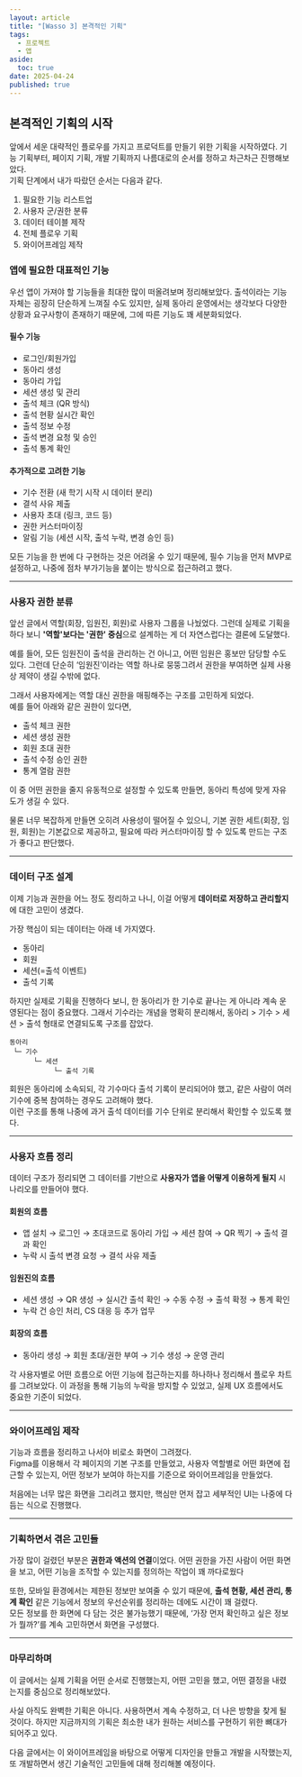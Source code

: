 ```yaml
---
layout: article
title: "[Wasso 3] 본격적인 기획"
tags:
  - 프로젝트
  - 앱
aside:
  toc: true
date: 2025-04-24
published: true
---
```

## 본격적인 기획의 시작

앞에서 세운 대략적인 플로우를 가지고 프로덕트를 만들기 위한 기획을 시작하였다. 기능 기획부터, 페이지 기획, 개발 기획까지 나름대로의 순서를 정하고 차근차근 진행해보았다.  
기획 단계에서 내가 따랐던 순서는 다음과 같다.  

1. 필요한 기능 리스트업
2. 사용자 군/권한 분류
3. 데이터 테이블 제작
4. 전체 플로우 기획
5. 와이어프레임 제작  

### 앱에 필요한 대표적인 기능  

우선 앱이 가져야 할 기능들을 최대한 많이 떠올려보며 정리해보았다. 출석이라는 기능 자체는 굉장히 단순하게 느껴질 수도 있지만, 실제 동아리 운영에서는 생각보다 다양한 상황과 요구사항이 존재하기 때문에, 그에 따른 기능도 꽤 세분화되었다.  

#### 필수 기능  
* 로그인/회원가입
* 동아리 생성
* 동아리 가입
* 세션 생성 및 관리
* 출석 체크 (QR 방식)
* 출석 현황 실시간 확인
* 출석 정보 수정
* 출석 변경 요청 및 승인
* 출석 통계 확인

#### 추가적으로 고려한 기능  

* 기수 전환 (새 학기 시작 시 데이터 분리)
* 결석 사유 제출
* 사용자 초대 (링크, 코드 등)
* 권한 커스터마이징
* 알림 기능 (세션 시작, 출석 누락, 변경 승인 등)  

모든 기능을 한 번에 다 구현하는 것은 어려울 수 있기 때문에, 필수 기능을 먼저 MVP로 설정하고, 나중에 점차 부가기능을 붙이는 방식으로 접근하려고 했다.  

---

### 사용자 권한 분류  

앞선 글에서 역할(회장, 임원진, 회원)로 사용자 그룹을 나눴었다. 그런데 실제로 기획을 하다 보니 **'역할'보다는 '권한' 중심**으로 설계하는 게 더 자연스럽다는 결론에 도달했다.  

예를 들어, 모든 임원진이 출석을 관리하는 건 아니고, 어떤 임원은 홍보만 담당할 수도 있다. 그런데 단순히 ‘임원진’이라는 역할 하나로 뭉뚱그려서 권한을 부여하면 실제 사용상 제약이 생길 수밖에 없다.  

그래서 사용자에게는 역할 대신 권한을 매핑해주는 구조를 고민하게 되었다.  
예를 들어 아래와 같은 권한이 있다면,  

* 출석 체크 권한
* 세션 생성 권한
* 회원 초대 권한
* 출석 수정 승인 권한
* 통계 열람 권한  

이 중 어떤 권한을 줄지 유동적으로 설정할 수 있도록 만들면, 동아리 특성에 맞게 자유도가 생길 수 있다.  

물론 너무 복잡하게 만들면 오히려 사용성이 떨어질 수 있으니, 기본 권한 세트(회장, 임원, 회원)는 기본값으로 제공하고, 필요에 따라 커스터마이징 할 수 있도록 만드는 구조가 좋다고 판단했다.  

---

### 데이터 구조 설계  

이제 기능과 권한을 어느 정도 정리하고 나니, 이걸 어떻게 **데이터로 저장하고 관리할지**에 대한 고민이 생겼다.  

가장 핵심이 되는 데이터는 아래 네 가지였다.  
* 동아리
* 회원
* 세션(=출석 이벤트)
* 출석 기록  

하지만 실제로 기획을 진행하다 보니, 한 동아리가 한 기수로 끝나는 게 아니라 계속 운영된다는 점이 중요했다. 그래서 기수라는 개념을 명확히 분리해서, 동아리 > 기수 > 세션 > 출석 형태로 연결되도록 구조를 잡았다.  

```plaintext
동아리  
 └─ 기수  
      └─ 세션  
           └─ 출석 기록  
```

회원은 동아리에 소속되되, 각 기수마다 출석 기록이 분리되어야 했고, 같은 사람이 여러 기수에 중복 참여하는 경우도 고려해야 했다.  
이런 구조를 통해 나중에 과거 출석 데이터를 기수 단위로 분리해서 확인할 수 있도록 했다.  

---

### 사용자 흐름 정리  

데이터 구조가 정리되면 그 데이터를 기반으로 **사용자가 앱을 어떻게 이용하게 될지** 시나리오를 만들어야 했다.  
 
#### 회원의 흐름  

* 앱 설치 → 로그인 → 초대코드로 동아리 가입 → 세션 참여 → QR 찍기 → 출석 결과 확인
* 누락 시 출석 변경 요청 → 결석 사유 제출  

#### 임원진의 흐름  

* 세션 생성 → QR 생성 → 실시간 출석 확인 → 수동 수정 → 출석 확정 → 통계 확인
* 누락 건 승인 처리, CS 대응 등 추가 업무  

#### 회장의 흐름  

* 동아리 생성 → 회원 초대/권한 부여 → 기수 생성 → 운영 관리  

각 사용자별로 어떤 흐름으로 어떤 기능에 접근하는지를 하나하나 정리해서 플로우 차트를 그려보았다.
이 과정을 통해 기능의 누락을 방지할 수 있었고, 실제 UX 흐름에서도 중요한 기준이 되었다.  

---

### 와이어프레임 제작  

기능과 흐름을 정리하고 나서야 비로소 화면이 그려졌다.  
Figma를 이용해서 각 페이지의 기본 구조를 만들었고, 사용자 역할별로 어떤 화면에 접근할 수 있는지, 어떤 정보가 보여야 하는지를 기준으로 와이어프레임을 만들었다.  

처음에는 너무 많은 화면을 그리려고 했지만, 핵심만 먼저 잡고 세부적인 UI는 나중에 다듬는 식으로 진행했다.  

---

### 기획하면서 겪은 고민들  

가장 많이 걸렸던 부분은 **권한과 액션의 연결**이었다. 어떤 권한을 가진 사람이 어떤 화면을 보고, 어떤 기능을 조작할 수 있는지를 정의하는 작업이 꽤 까다로웠다   
 
또한, 모바일 환경에서는 제한된 정보만 보여줄 수 있기 때문에, **출석 현황, 세션 관리, 통계 확인** 같은 기능에서 정보의 우선순위를 정리하는 데에도 시간이 꽤 걸렸다.  
모든 정보를 한 화면에 다 담는 것은 불가능했기 때문에, ‘가장 먼저 확인하고 싶은 정보가 뭘까?’를 계속 고민하면서 화면을 구성했다.  

---

### 마무리하며  

이 글에서는 실제 기획을 어떤 순서로 진행했는지, 어떤 고민을 했고, 어떤 결정을 내렸는지를 중심으로 정리해보았다.  

사실 아직도 완벽한 기획은 아니다. 사용하면서 계속 수정하고, 더 나은 방향을 찾게 될 것이다. 하지만 지금까지의 기획은 최소한 내가 원하는 서비스를 구현하기 위한 뼈대가 되어주고 있다.  

다음 글에서는 이 와이어프레임을 바탕으로 어떻게 디자인을 만들고 개발을 시작했는지, 또 개발하면서 생긴 기술적인 고민들에 대해 정리해볼 예정이다.  
